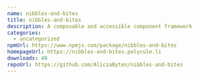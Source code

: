 ```yaml
---
name: nibbles-and-bites
title: nibbles-and-bites
description: A composable and accessible component framework
categories:
  - uncategorized
npmUrl: https://www.npmjs.com/package/nibbles-and-bites
homepageUrl: https://nibbles-and-bites.polycule.li
downloads: 40
repoUrl: https://github.com/AliciaBytes/nibbles-and-bites
---
```


